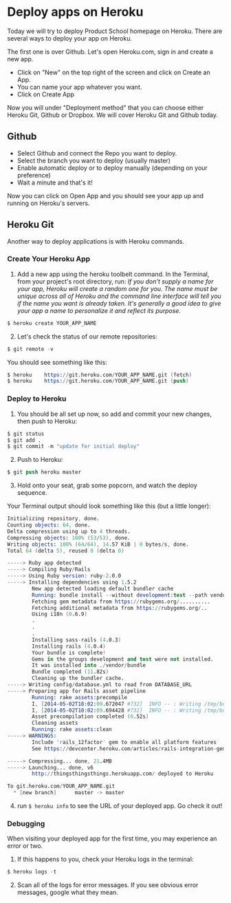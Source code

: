# Deploy apps on Heroku

Today we will try to deploy Product School homepage on Heroku. There are several ways to deploy your app on Heroku.

The first one is over Github. Let's open Heroku.com, sign in and create a new app.

- Click on "New" on the top right of the screen and click on Create an App.
- You can name your app whatever you want.
- Click on Create App

Now you will under "Deployment method" that you can choose either Heroku Git, Github or Dropbox. We will cover Heroku Git and Github today.


## Github

- Select Github and connect the Repo you want to deploy.
- Select the branch you want to deploy (usually master)
- Enable automatic deploy or to deploy manually (depending on your preference)
- Wait a minute and that's it!

Now you can click on Open App and you should see your app up and running on Heroku's servers.


## Heroku Git

Another way to deploy applications is with Heroku commands.


### Create Your Heroku App

  1. Add a new app using the heroku toolbelt command. In the Terminal, from your project's root directory, run:
  *If you don't supply a name for your app, Heroku will create a random one for you. The name must be unique across all of Heroku and the command line interface will tell you if the name you want is already taken. It's generally a good idea to give your app a name to personalize it and reflect its purpose.*

```s
$ heroku create YOUR_APP_NAME
```

2. Let's check the status of our remote repositories:

```s
$ git remote -v
```

You should see something like this:

```s
$ heroku	https://git.heroku.com/YOUR_APP_NAME.git (fetch)
$ heroku	https://git.heroku.com/YOUR_APP_NAME.git (push)
```

### Deploy to Heroku

1. You should be all set up now, so add and commit your new changes, then push to Heroku:

```s
$ git status
$ git add .
$ git commit -m "update for initial deploy"
```

2. Push to Heroku:
```s
$ git push heroku master
```

3. Hold onto your seat, grab some popcorn, and watch the deploy sequence.

Your Terminal output should look something like this (but a little longer):

```s
Initializing repository, done.
Counting objects: 64, done.
Delta compression using up to 4 threads.
Compressing objects: 100% (53/53), done.
Writing objects: 100% (64/64), 14.57 KiB | 0 bytes/s, done.
Total 64 (delta 5), reused 0 (delta 0)

-----> Ruby app detected
-----> Compiling Ruby/Rails
-----> Using Ruby version: ruby-2.0.0
-----> Installing dependencies using 1.5.2
        New app detected loading default bundler cache
        Running: bundle install --without development:test --path vendor/bundle --binstubs vendor/bundle/bin -j4 --deployment
        Fetching gem metadata from https://rubygems.org/..........
        Fetching additional metadata from https://rubygems.org/..
        Using i18n (0.6.9)
        .
        .
        .
        Installing sass-rails (4.0.3)
        Installing rails (4.0.4)
        Your bundle is complete!
        Gems in the groups development and test were not installed.
        It was installed into ./vendor/bundle
        Bundle completed (11.82s)
        Cleaning up the bundler cache.
-----> Writing config/database.yml to read from DATABASE_URL
-----> Preparing app for Rails asset pipeline
        Running: rake assets:precompile
        I, [2014-05-02T18:02:09.672047 #732]  INFO -- : Writing /tmp/build_625a98e6-1b9e-4e57-ba48-8f9cd7bf7d18/public/assets/application-c8d048bf2b32f85ef4807549fa44b21b.js
        I, [2014-05-02T18:02:09.694428 #732]  INFO -- : Writing /tmp/build_625a98e6-1b9e-4e57-ba48-8f9cd7bf7d18/public/assets/application-d0b54dd563966c42aad5fd85b1c1f713.css
        Asset precompilation completed (6.52s)
        Cleaning assets
        Running: rake assets:clean
-----> WARNINGS:
        Include 'rails_12factor' gem to enable all platform features
        See https://devcenter.heroku.com/articles/rails-integration-gems for more information.

-----> Compressing... done, 21.4MB
-----> Launching... done, v6
        http://thingsthingsthings.herokuapp.com/ deployed to Heroku

To git.heroku.com/YOUR_APP_NAME.git
  * [new branch]      master -> master
```

4. run `$ heroku info` to see the URL of your deployed app. Go check it out!

### Debugging

When visiting your deployed app for the first time, you may experience an error or two.
1. If this happens to you, check your Heroku logs in the terminal:

  ```s
  $ heroku logs -t
  ```

2. Scan all of the logs for error messages. If you see obvious error messages, google what they mean.
